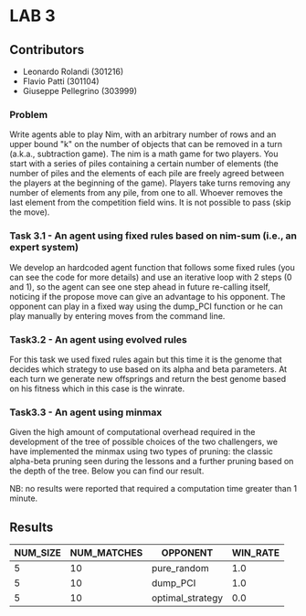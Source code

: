 # LAB 3

## Contributors
-  Leonardo Rolandi (301216)
-  Flavio Patti (301104)
-  Giuseppe Pellegrino (303999) 

### Problem
Write agents able to play Nim, with an arbitrary number of rows and an upper bound "k" on the number of objects that can be removed in a turn (a.k.a., subtraction game).
The nim is a math game for two players. You start with a series of piles containing a certain number of elements (the number of piles and the elements of each pile are freely agreed between the players at the beginning of the game). Players take turns removing any number of elements from any pile, from one to all. Whoever removes the last element from the competition field wins. It is not possible to pass (skip the move).

### Task 3.1 - An agent using fixed rules based on nim-sum (i.e., an expert system)
We develop an hardcoded agent function that follows some fixed rules (you can see the code for more details) and use an iterative loop with 2 steps (0 and 1), so the agent can see one step ahead in future re-calling itself, noticing if the propose move can give an advantage to his opponent. The opponent can play in a fixed way using the dump_PCI function or he can play manually by entering moves from the command line.

### Task3.2 - An agent using evolved rules
For this task we used fixed rules again but this time it is the genome that decides which strategy to use based on its alpha and beta parameters.
At each turn we generate new offsprings and return the best genome based on his fitness which in this case is the winrate.

### Task3.3 - An agent using minmax
Given the high amount of computational overhead required in the development of the tree of possible choices of the two challengers, we have implemented the minmax using two types of pruning: the classic alpha-beta pruning seen during the lessons and a further pruning based on the depth of the tree. Below you can find our result.

NB: no results were reported that required a computation time greater than 1 minute.

## Results

|  NUM_SIZE | NUM_MATCHES |   OPPONENT       |  WIN_RATE  |
| --------- | ----------- | --------------   | ---------  |
|    5      |      10     |   pure_random    |     1.0    |
|    5      |      10     |    dump_PCI      |     1.0    |
|    5      |      10     | optimal_strategy |     0.0    |